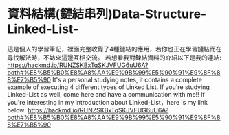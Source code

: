 # 資料結構(鏈結串列)Data-Structure-Linked-List-
這是個人的學習筆記，裡面完整收錄了4種鏈結的應用，若你也正在學習鏈結而在尋找解法時，不妨來這邊互相交流。
若想看我對鍊結資料的介紹以下是我的連結:
https://hackmd.io/RUNZSKBxTqSKJVFUG6uU6A?both#%E8%B5%B0%E8%A8%AA%E9%9B%99%E5%90%91%E9%8F%88%E7%B5%90
It's a personal studying notes, it contains a complete example of executing 4 different types of Linked List.
If you're studying Linked-List as well, come here and have a communication with me!!
If you're interesting in my introduction about LInked-List，here is my link below:
https://hackmd.io/RUNZSKBxTqSKJVFUG6uU6A?both#%E8%B5%B0%E8%A8%AA%E9%9B%99%E5%90%91%E9%8F%88%E7%B5%90
